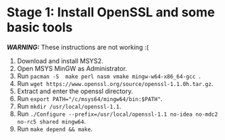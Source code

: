 # Stage 1: Install OpenSSL and some basic tools

***WARNING:*** These instructions are not working :(

1. Download and install MSYS2.
2. Open MSYS MinGW as Administrator.
2. Run ```pacman -S  make perl nasm vmake mingw-w64-x86_64-gcc ```.
3. Run ```wget https://www.openssl.org/source/openssl-1.1.0h.tar.gz```.
4. Extract and enter the openssl directory.
5. Run ```export PATH="/c/msys64/mingw64/bin:$PATH"```.
6. Run ```mkdir /usr/local/openssl-1.1```.
6. Run ```./Configure --prefix=/usr/local/openssl-1.1 no-idea no-mdc2 no-rc5 shared mingw64```.
7. Run ```make depend && make```.